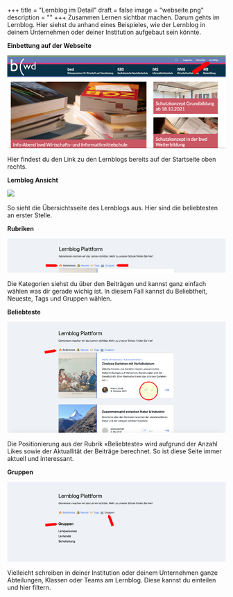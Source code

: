 +++
title = "Lernblog im Detail"
draft = false
image = "webseite.png"
description = ""
+++
Zusammen Lernen sichtbar machen. Darum gehts im Lernblog. Hier siehst du anhand eines Beispieles, wie der Lernblog in deinem Unternehmen oder deiner Institution aufgebaut sein könnte.



**Einbettung auf der Webseite**

![](webseite.png)

Hier findest du den Link zu den Lernblogs bereits auf der Startseite oben rechts. 



**Lernblog Ansicht**

![](lernblog-übersicht.png)

So sieht die Übersichtsseite des Lernblogs aus. Hier sind die beliebtesten an erster Stelle. 



**Rubriken** 

![](kategorien.png)

Die Kategorien siehst du über den Beiträgen und kannst ganz einfach wählen was dir gerade wichig ist. In diesem Fall kannst du Beliebtheit, Neueste, Tags und Gruppen wählen. 





**Beliebteste**

![](beliebteste.png)

Die Positionierung aus der Rubrik «Beliebteste» wird aufgrund der Anzahl Likes sowie der Aktuallität der Beiträge berechnet. So ist diese Seite immer aktuell und interessant. 



**Gruppen** 

![](gruppen_bearbeitet-1.png)

Vielleicht schreiben in deiner Institution oder deinem Unternehmen ganze Abteilungen, Klassen oder Teams am Lernblog. Diese kannst du einteilen und hier filtern.